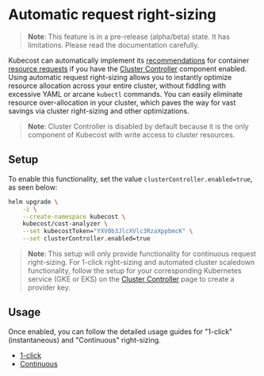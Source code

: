 # Automatic request right-sizing

> **Note**: This feature is in a pre-release (alpha/beta) state. It has limitations. Please read the documentation carefully.

Kubecost can automatically implement its [recommendations](https://docs.kubecost.com/apis/apis/api-request-right-sizing-v2) for container
[resource requests](https://kubernetes.io/docs/concepts/configuration/manage-resources-containers/#requests-and-limits) if you have the [Cluster Controller](https://github.com/kubecost/docs/blob/main/controller.md) component
enabled. Using automatic request right-sizing allows you to instantly
optimize resource allocation across your entire cluster, without fiddling with
excessive YAML or arcane `kubectl` commands. You can easily eliminate resource
over-allocation in your cluster, which paves the way for vast savings via
cluster right-sizing and other optimizations.

> **Note**: Cluster Controller is disabled by default because it is the only component of
> Kubecost with write access to cluster resources.

## Setup

To enable this functionality, set the value `clusterController.enabled=true`, as seen below:

```sh
helm upgrade \
    -i \
    --create-namespace kubecost \
    kubecost/cost-analyzer \
    --set kubecostToken="YXV0b3JlcXVlc3RzaXppbmcK" \
    --set clusterController.enabled=true
```

> **Note**: This setup will only provide functionality for continuous request right-sizing. For 1-click right-sizing and automated cluster scaledown functionality, follow the setup for your corresponding Kubernetes service (GKE or EKS) on the [Cluster Controller](https://github.com/kubecost/docs/blob/main/controller.md) page to create a provider key.

## Usage

Once enabled, you can follow the detailed usage guides for "1-click" (instantaneous) and "Continuous" right-sizing.

- [1-click](https://github.com/kubecost/docs/blob/main/guide-one-click-request-sizing.md)
- [Continuous](https://github.com/kubecost/docs/blob/main/continuous-request-sizing.md)
